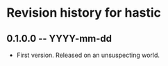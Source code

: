 # Revision history for hastic

## 0.1.0.0 -- YYYY-mm-dd

* First version. Released on an unsuspecting world.

